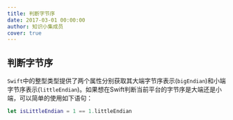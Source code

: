 ```yaml
---
title: 判断字节序
date: 2017-03-01 00:00:00
author: 知识小集成员
cover: true
---
```


判断字节序
----------

`Swift`中的整型类型提供了两个属性分别获取其大端字节序表示(`bigEndian`)和小端字节序表示(`littleEndian`)。如果想在Swift判断当前平台的字节序是大端还是小端，可以简单的使用如下语句：

```swift
let isLittleEndian = 1 == 1.littleEndian
```
